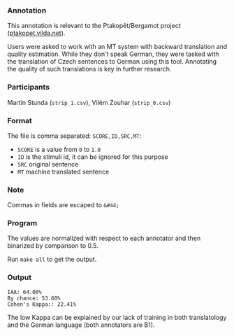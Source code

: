 ### Annotation

This annotation is relevant to the Ptakopět/Bergamot project ([ptakopet.vilda.net](https://ptakopet.vilda.net)).

Users were asked to work with an MT system with backward translation and quality estimation. While they don't speak German, they were tasked with the translation of Czech sentences to German using this tool.
Annotating the quality of such translations is key in further research.

### Participants

Martin Stunda (`strip_1.csv`), Vilém Zouhar (`strip_0.csv`)

### Format

The file is comma separated: `SCORE,ID,SRC,MT`:
- `SCORE` is a value from `0` to `1.0`
- `ID` is the stimuli id, it can be ignored for this purpose
- `SRC` original sentence
- `MT` machine translated sentence

### Note
Commas in fields are escaped to `&#44;`

### Program

The values are normalized with respect to each annotator and then binarized by comparison to 0.5.

Run `make all` to get the output.


### Output

```
IAA: 64.00%
By chance: 53.60%
Cohen's Kappa:: 22.41%
```

The low Kappa can be explained by our lack of training in both translatology and the German language (both annotators are B1).
